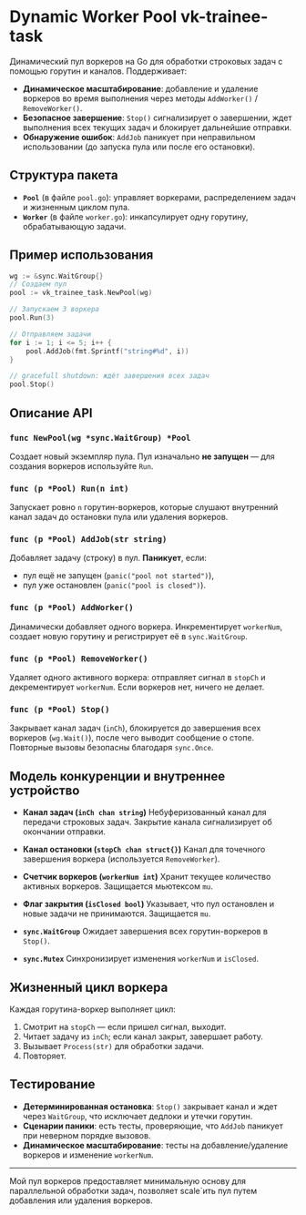 # Dynamic Worker Pool vk-trainee-task

Динамический пул воркеров на Go для обработки строковых задач с помощью горутин и каналов. Поддерживает:

* **Динамическое масштабирование**: добавление и удаление воркеров во время выполнения через методы `AddWorker()` / `RemoveWorker()`.
* **Безопасное завершение**: `Stop()` сигнализирует о завершении, ждет выполнения всех текущих задач и блокирует дальнейшие отправки.
* **Обнаружение ошибок**: `AddJob` паникует при неправильном использовании (до запуска пула или после его остановки).

## Структура пакета

* **`Pool`** (в файле `pool.go`): управляет воркерами, распределением задач и жизненным циклом пула.
* **`Worker`** (в файле `worker.go`): инкапсулирует одну горутину, обрабатывающую задачи.

## Пример использования

```go
wg := &sync.WaitGroup{}
// Создаем пул
pool := vk_trainee_task.NewPool(wg)

// Запускаем 3 воркера
pool.Run(3)

// Отправляем задачи
for i := 1; i <= 5; i++ {
    pool.AddJob(fmt.Sprintf("string#%d", i))
}

// gracefull shutdown: ждёт завершения всех задач
pool.Stop()
```

## Описание API

### `func NewPool(wg *sync.WaitGroup) *Pool`

Создает новый экземпляр пула. Пул изначально **не запущен** — для создания воркеров используйте `Run`.

### `func (p *Pool) Run(n int)`

Запускает ровно `n` горутин-воркеров, которые слушают внутренний канал задач до остановки пула или удаления воркеров.

### `func (p *Pool) AddJob(str string)`

Добавляет задачу (строку) в пул. **Паникует**, если:

* пул ещё не запущен (`panic("pool not started")`),
* пул уже остановлен (`panic("pool is closed")`).

### `func (p *Pool) AddWorker()`

Динамически добавляет одного воркера. Инкрементирует `workerNum`, создает новую горутину и регистрирует её в `sync.WaitGroup`.

### `func (p *Pool) RemoveWorker()`

Удаляет одного активного воркера: отправляет сигнал в `stopCh` и декрементирует `workerNum`. Если воркеров нет, ничего не делает.

### `func (p *Pool) Stop()`

Закрывает канал задач (`inCh`), блокируется до завершения всех воркеров (`wg.Wait()`), после чего выводит сообщение о стопе. Повторные вызовы безопасны благодаря `sync.Once`.

## Модель конкуренции и внутреннее устройство

* **Канал задач (`inCh chan string`)**
  Небуферизованный канал для передачи строковых задач. Закрытие канала сигнализирует об окончании отправки.

* **Канал остановки (`stopCh chan struct{}`)**
  Канал для точечного завершения воркера (используется `RemoveWorker`).

* **Счетчик воркеров (`workerNum int`)**
  Хранит текущее количество активных воркеров. Защищается мьютексом `mu`.

* **Флаг закрытия (`isClosed bool`)**
  Указывает, что пул остановлен и новые задачи не принимаются. Защищается `mu`.

* **`sync.WaitGroup`**
  Ожидает завершения всех горутин-воркеров в `Stop()`.

* **`sync.Mutex`**
  Синхронизирует изменения `workerNum` и `isClosed`.

## Жизненный цикл воркера

Каждая горутина-воркер выполняет цикл:

1. Смотрит на `stopCh` — если пришел сигнал, выходит.
2. Читает задачу из `inCh`; если канал закрыт, завершает работу.
3. Вызывает `Process(str)` для обработки задачи.
4. Повторяет.

## Тестирование

* **Детерминированная остановка**: `Stop()` закрывает канал и ждет через `WaitGroup`, что исключает дедлоки и утечки горутин.
* **Сценарии паники**: есть тесты, проверяющие, что `AddJob` паникует при неверном порядке вызовов.
* **Динамическое масштабирование**: тесты на добавление/удаление воркеров и изменение `workerNum`.

---

Мой пул воркеров предоставляет минимальную основу для параллельной обработки задач, позволяет scale`ить пул путем добавления или удаления воркеров.
